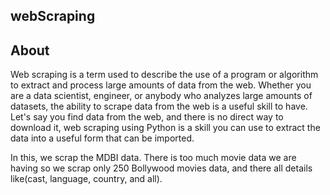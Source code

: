 ## webScraping

About
-----

Web scraping is a term used to describe the use of a program or algorithm to extract and process large amounts of data from the web. Whether you are a data scientist, engineer, or anybody who analyzes large amounts of datasets, the ability to scrape data from the web is a useful skill to have. Let's say you find data from the web, and there is no direct way to download it, web scraping using Python is a skill you can use to extract the data into a useful form that can be imported.

In this, we scrap the MDBI data. There is too much movie data we are   having so we scrap only 250 Bollywood movies data, and there all details like(cast, language, country, and all).
